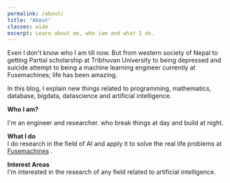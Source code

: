 ```yaml
---
permalink: /about/
title: "About"
classes: wide
excerpt: Learn about me, who iam and what I do.
---
```

Even I don't know who I am till now. But from western society of Nepal to getting Partial scholarship at Tribhuvan University to being depressed and suicide attempt to being a machine learning engineer currently at Fusemachines; life has been amazing.

In this blog, I explain new things related to programming, mathematics, database, bigdata, datascience and  artificial intelligence.  

**Who I am?**  

I'm an engineer and researcher.
who break things at day and build at night.

**What I do**  
I do research in the field of AI and apply it to solve the real life problems at [Fusemachines](https://fusemachines.com) . 

**Interest Areas**  
I'm interested in the research of any field related to artificial intelligence.

